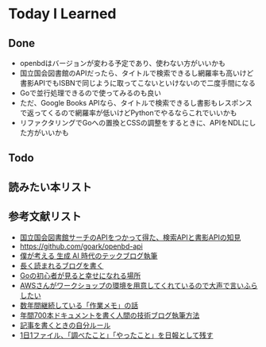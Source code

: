 # Today I Learned

## Done
- openbdはバージョンが変わる予定であり、使わない方がいいかも
- 国立国会図書館のAPIだったら、タイトルで検索できるし網羅率も高いけど書影APIでもISBNで同じように取ってこないといけないので二度手間になる
- Goで並行処理できるので使ってみるのも良い
- ただ、Google Books APIなら、タイトルで検索できるし書影もレスポンスで返ってくるので網羅率が低いけどPythonでやるならこれでいいかも
- リファクタリングでGoへの置換とCSSの調整をするときに、APIをNDLにした方がいいかも

## Todo

## 読みたい本リスト

## 参考文献リスト
- [国立国会図書館サーチのAPIをつかって得た、検索APIと書影APIの知見](https://zenn.dev/chot/articles/24ea6186c029b0)
- https://github.com/goark/openbd-api
- [僕が考える 生成 AI 時代のテックブログ執筆](https://zenn.dev/cloud_ace/articles/tech-blogging-generative-ai)
- [長く読まれるブログを書く](https://zenn.dev/socialdog/articles/tips-for-writing-blog)
- [Goの初心者が見ると幸せになれる場所](https://qiita.com/tenntenn/items/0e33a4959250d1a55045)
- [AWSさんがワークショップの環境を用意してくれているので大声で言いふらしたい](https://qiita.com/moritalous/items/4ac5f68cc7ccabfe3788)
- [数年間継続している「作業メモ」の話](https://zenn.dev/akase244/articles/e448e7562ec190)
- [年間700本ドキュメントを書く人間の技術ブログ執筆方法](https://zenn.dev/levtech/articles/9c33c2f6aca805)
- [記事を書くときの自分ルール](https://zenn.dev/suzuki_hoge/articles/2022-12-output-my-rule-37db5df201ba16)
- [1日1ファイル、「調べたこと」「やったこと」を日報として残す](https://www.gorou.style/articles/2022/04/writing-daily-reports/)